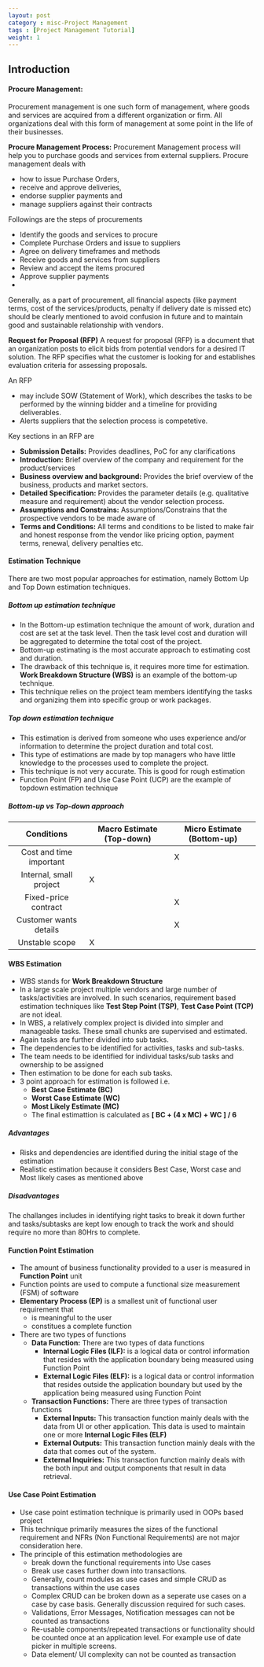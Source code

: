 ```yaml
---
layout: post
category : misc-Project Management
tags : [Project Management Tutorial]
weight: 1
---
```


## Introduction

#### Procure Management:
Procurement management is one such form of management, where goods and services are acquired from a different organization or firm. All organizations deal with this form of management at some point in the life of their businesses.

**Procure Management Process:**
Procurement Management process will help you to purchase goods and services from external suppliers.
Procure management deals with 

* how to issue Purchase Orders, 
* receive and approve deliveries, 
* endorse supplier payments and 
* manage suppliers against their contracts
 

Followings are the steps of procurements

* Identify the goods and services to procure
* Complete Purchase Orders and issue to suppliers
* Agree on delivery timeframes and methods
* Receive goods and services from suppliers
* Review and accept the items procured
* Approve supplier payments
* 

Generally, as a part of procurement, all financial aspects (like payment terms, cost of the services/products, penalty if delivery date is missed etc) should be clearly mentioned to avoid confusion in future and to maintain good and sustainable relationship with vendors.

**Request for Proposal (RFP)**
A request for proposal (RFP) is a document that an organization posts to elicit bids from potential vendors for a desired IT solution. The RFP specifies what the customer is looking for and establishes evaluation criteria for assessing proposals.  

An RFP

* may include SOW (Statement of Work), which describes the tasks to be performed by the winning bidder and a timeline for providing deliverables.
* Alerts suppliers that the selection process is competetive.

Key sections in an RFP are

* **Submission Details:** Provides deadlines, PoC for any clarifications
* **Introduction:** Brief overview of the company and requirement for the product/services
* **Business overview and background:** Provides the brief overview of the business, products and market sectors.
* **Detailed Specification:** Provides the parameter details (e.g. qualitative measure and requirement) about the vendor selection process.
* **Assumptions and Constrains:** Assumptions/Constrains that the prospective vendors to be made aware of
* **Terms and Conditions:** All terms and conditions to be listed to make fair and honest response from the vendor like pricing option, payment terms, renewal, delivery penalties etc. 


#### Estimation Technique

There are two most popular approaches for estimation, namely Bottom Up and Top Down estimation techniques.

##### Bottom up estimation technique


* In the Bottom-up estimation technique the amount of work, duration and cost are set at the task level. Then the task level cost and duration will be aggregated to determine the total cost of the project. 
* Bottom-up estimating is the most accurate approach to estimating cost and duration. 
* The drawback of this technique is, it requires more time for estimation. **Work Breakdown Structure (WBS)** is an example of the bottom-up technique. 
* This technique relies on the project team members identifying the tasks and organizing them into specific group or work packages.

##### Top down estimation technique


* This estimation is derived from someone who uses experience and/or information to determine the project duration and total cost.
* This type of estimations are made by top managers who have little knowledge to the processes used to complete the project.
* This technique is not very accurate. This is good for rough estimation
* Function Point (FP) and Use Case Point (UCP) are the example of topdown estimation technique

##### Bottom-up vs Top-down approach 

Conditions | Macro Estimate (Top-down) | Micro Estimate (Bottom-up)
:---: | --- | ---
Cost and time important | | X
Internal, small project | X | 
Fixed-price contract | | X
Customer wants details | | X
Unstable scope | X | 


#### WBS Estimation


* WBS stands for **Work Breakdown Structure**
* In a large scale project multiple vendors and large number of tasks/activities are involved. In such scenarios, requirement based estimation techniques like **Test Step Point (TSP)**, **Test Case Point (TCP)** are not ideal.
* In WBS, a relatively complex project is divided into simpler and manageable tasks. These small chunks are supervised and estimated.
* Again tasks are further divided into sub tasks.
* The dependencies to be identified for activities, tasks and sub-tasks.
* The team needs to be identified for individual tasks/sub tasks and ownership to be assigned
* Then estimation to be done for each sub tasks.
* 3 point approach for estimation is followed i.e.
  * **Best Case Estimate (BC)**
  * **Worst Case Estimate (WC)**
  * **Most Likely Estimate (MC)**
  * The final estimattion is calculated as **[ BC + (4 x MC) + WC ] / 6**

##### Advantages


* Risks and dependencies are identified during the initial stage of the estimation
* Realistic estimation because it considers Best Case, Worst case and Most likely cases as mentioned above

##### Disadvantages

The challanges includes in identifying right tasks to break it down further and tasks/subtasks are kept low enough to track the work and should require no more than 80Hrs to complete.


#### Function Point Estimation


* The amount of business functionality provided to a user is measured in **Function Point** unit
* Function points are used to compute a functional size measurement (FSM) of software
* **Elementary Process (EP)** is a smallest unit of functional user requirement that 
  * is meaningful to the user
  * constitues a complete function
* There are two types of functions
  * **Data Function:** There are two types of data functions
    * **Internal Logic Files (ILF):** is a logical data or control information that resides with the application boundary being measured using Function Point
    * **External Logic Files (ELF):** is a logical data or control information that resides outside the application boundary but used by the application being measured using Function Point
  * **Transaction Functions:** There are three types of transaction functions
    * **External Inputs:** This transaction function mainly deals with the data from UI or other application. This data is used to maintain one or more **Internal Logic Files (ELF)**
    * **External Outputs:** This transaction function mainly deals with the data that comes out of the system.
    * **External Inquiries:** This transaction function mainly deals with the both input and output components that result in data retrieval.

#### Use Case Point Estimation


* Use case point estimation technique is primarily used in OOPs based project
* This technique primarily measures the sizes of the functional requirement and NFRs (Non Functional Requirements) are not major consideration here.
* The principle of this estimation methodologies are 
  * break down the functional requirements into Use cases
  * Break use cases further down into transactions.
  * Generally, count modules as use cases and simple CRUD as transactions within the use cases
  * Complex CRUD can be broken down as a seperate use cases on a case by case basis. Generally discussion required for such cases.
  * Validations, Error Messages, Notification messages can not be counted as transactions
  * Re-usable components/repeated transactions or functionality should be counted once at an application level. For example use of date picker in multiple screens.
  * Data element/ UI complexity can not be counted as transaction
